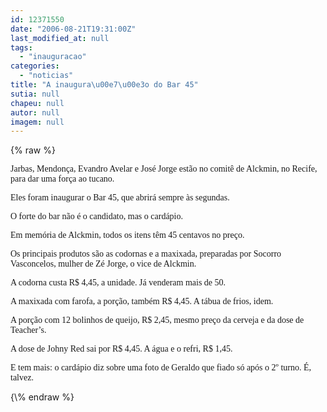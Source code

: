 ```yaml
---
id: 12371550
date: "2006-08-21T19:31:00Z"
last_modified_at: null
tags:
  - "inauguracao"
categories:
  - "noticias"
title: "A inaugura\u00e7\u00e3o do Bar 45"
sutia: null
chapeu: null
autor: null
imagem: null
---
```

{\% raw %}
<p><P><FONT face=Verdana>Jarbas, Mendonça, Evandro Avelar e José Jorge estão no comitê de Alckmin, no Recife, para dar uma força ao tucano.</FONT></P></p>
<p><P><FONT face=Verdana>Eles foram inaugurar o Bar 45, que abrirá sempre às segundas.</FONT></P></p>
<p><P><FONT face=Verdana>O forte do bar não é o candidato, mas o cardápio.</p>
<p> </FONT></P></p>
<p><P><FONT face=Verdana>Em memória de Alckmin, todos os itens têm 45 centavos no preço.</FONT></P></p>
<p><P><FONT face=Verdana>Os principais produtos são as codornas e a maxixada, preparadas por Socorro Vasconcelos, mulher de Zé Jorge, o vice de Alckmin.</FONT></P></p>
<p><P><FONT face=Verdana>A codorna custa R$ 4,45, a unidade. Já venderam mais de 50.</FONT></P></p>
<p><P><FONT face=Verdana>A maxixada com farofa, a porção, também R$ 4,45. A tábua de frios, idem.</FONT></P></p>
<p><P><FONT face=Verdana>A porção com 12 bolinhos de queijo, R$ 2,45, mesmo preço da cerveja e da dose de Teacher’s.</FONT></P></p>
<p><P><FONT face=Verdana>A dose de Johny Red sai por R$ 4,45. A água e o refri, R$ 1,45.</FONT></P></p>
<p><P><FONT face=Verdana>E tem mais: o cardápio diz sobre uma foto de Geraldo que fiado só após o 2º turno. </FONT><FONT face=Verdana>É, talvez.</FONT></P> </p>
{\% endraw %}